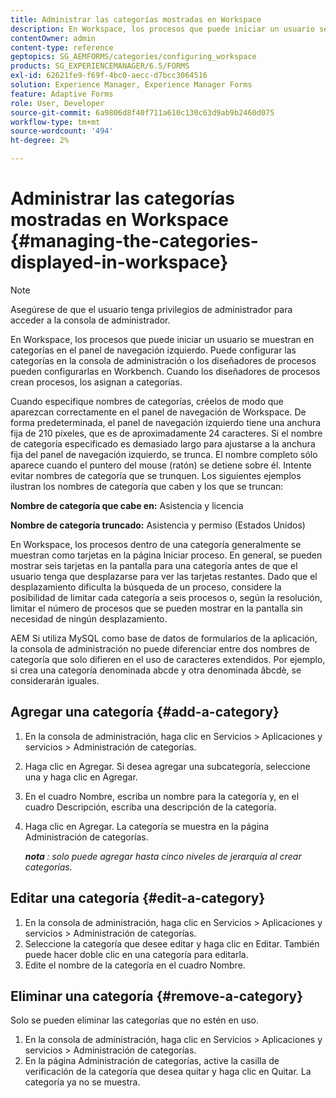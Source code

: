 ```yaml
---
title: Administrar las categorías mostradas en Workspace
description: En Workspace, los procesos que puede iniciar un usuario se muestran en categorías en el panel de navegación izquierdo. Descubra cómo puede administrar estas categorías que se muestran en Workspace.
contentOwner: admin
content-type: reference
geptopics: SG_AEMFORMS/categories/configuring_workspace
products: SG_EXPERIENCEMANAGER/6.5/FORMS
exl-id: 62621fe9-f69f-4bc0-aecc-d7bcc3064516
solution: Experience Manager, Experience Manager Forms
feature: Adaptive Forms
role: User, Developer
source-git-commit: 6a9806d8f40f711a610c130c63d9ab9b2460d075
workflow-type: tm+mt
source-wordcount: '494'
ht-degree: 2%

---
```


# Administrar las categorías mostradas en Workspace {#managing-the-categories-displayed-in-workspace}

>[!NOTE]
> 
> Asegúrese de que el usuario tenga privilegios de administrador para acceder a la consola de administrador.

En Workspace, los procesos que puede iniciar un usuario se muestran en categorías en el panel de navegación izquierdo. Puede configurar las categorías en la consola de administración o los diseñadores de procesos pueden configurarlas en Workbench. Cuando los diseñadores de procesos crean procesos, los asignan a categorías.

Cuando especifique nombres de categorías, créelos de modo que aparezcan correctamente en el panel de navegación de Workspace. De forma predeterminada, el panel de navegación izquierdo tiene una anchura fija de 210 píxeles, que es de aproximadamente 24 caracteres. Si el nombre de categoría especificado es demasiado largo para ajustarse a la anchura fija del panel de navegación izquierdo, se trunca. El nombre completo sólo aparece cuando el puntero del mouse (ratón) se detiene sobre él. Intente evitar nombres de categoría que se trunquen. Los siguientes ejemplos ilustran los nombres de categoría que caben y los que se truncan:

**Nombre de categoría que cabe en:** Asistencia y licencia

**Nombre de categoría truncado:** Asistencia y permiso (Estados Unidos)

En Workspace, los procesos dentro de una categoría generalmente se muestran como tarjetas en la página Iniciar proceso. En general, se pueden mostrar seis tarjetas en la pantalla para una categoría antes de que el usuario tenga que desplazarse para ver las tarjetas restantes. Dado que el desplazamiento dificulta la búsqueda de un proceso, considere la posibilidad de limitar cada categoría a seis procesos o, según la resolución, limitar el número de procesos que se pueden mostrar en la pantalla sin necesidad de ningún desplazamiento.

AEM Si utiliza MySQL como base de datos de formularios de la aplicación, la consola de administración no puede diferenciar entre dos nombres de categoría que solo difieren en el uso de caracteres extendidos. Por ejemplo, si crea una categoría denominada abcde y otra denominada âbcdè, se considerarán iguales.

## Agregar una categoría {#add-a-category}

1. En la consola de administración, haga clic en Servicios > Aplicaciones y servicios > Administración de categorías.
1. Haga clic en Agregar. Si desea agregar una subcategoría, seleccione una y haga clic en Agregar.
1. En el cuadro Nombre, escriba un nombre para la categoría y, en el cuadro Descripción, escriba una descripción de la categoría.
1. Haga clic en Agregar. La categoría se muestra en la página Administración de categorías.

   ***nota &#x200B;**: solo puede agregar hasta cinco niveles de jerarquía al crear categorías.*

## Editar una categoría {#edit-a-category}

1. En la consola de administración, haga clic en Servicios > Aplicaciones y servicios > Administración de categorías.
1. Seleccione la categoría que desee editar y haga clic en Editar. También puede hacer doble clic en una categoría para editarla.
1. Edite el nombre de la categoría en el cuadro Nombre.

## Eliminar una categoría {#remove-a-category}

Solo se pueden eliminar las categorías que no estén en uso.

1. En la consola de administración, haga clic en Servicios > Aplicaciones y servicios > Administración de categorías.
1. En la página Administración de categorías, active la casilla de verificación de la categoría que desea quitar y haga clic en Quitar. La categoría ya no se muestra.
